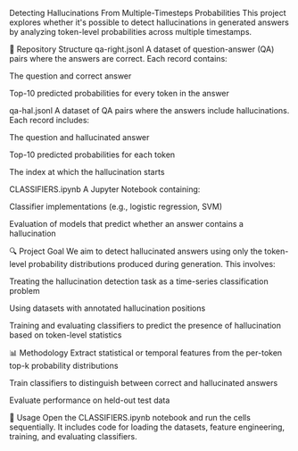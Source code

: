 Detecting Hallucinations From Multiple-Timesteps Probabilities
This project explores whether it's possible to detect hallucinations in generated answers by analyzing token-level probabilities across multiple timestamps.

📁 Repository Structure
qa-right.jsonl
A dataset of question-answer (QA) pairs where the answers are correct. Each record contains:

The question and correct answer

Top-10 predicted probabilities for every token in the answer

qa-hal.jsonl
A dataset of QA pairs where the answers include hallucinations. Each record includes:

The question and hallucinated answer

Top-10 predicted probabilities for each token

The index at which the hallucination starts

CLASSIFIERS.ipynb
A Jupyter Notebook containing:

Classifier implementations (e.g., logistic regression, SVM)

Evaluation of models that predict whether an answer contains a hallucination

🔍 Project Goal
We aim to detect hallucinated answers using only the token-level probability distributions produced during generation. This involves:

Treating the hallucination detection task as a time-series classification problem

Using datasets with annotated hallucination positions

Training and evaluating classifiers to predict the presence of hallucination based on token-level statistics

📊 Methodology
Extract statistical or temporal features from the per-token top-k probability distributions

Train classifiers to distinguish between correct and hallucinated answers

Evaluate performance on held-out test data

📌 Usage
Open the CLASSIFIERS.ipynb notebook and run the cells sequentially. It includes code for loading the datasets, feature engineering, training, and evaluating classifiers.
